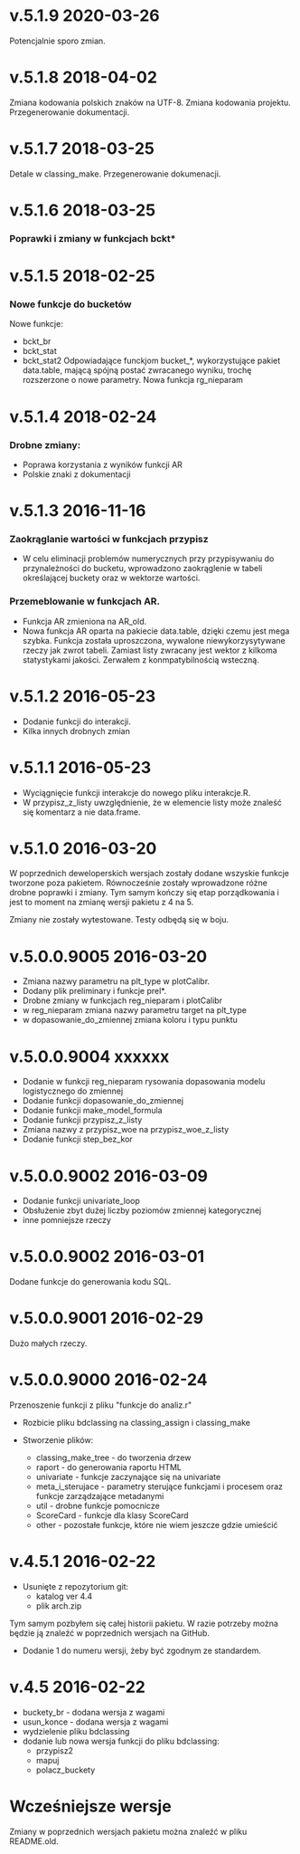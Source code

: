 # v.5.1.9 2020-03-26

Potencjalnie sporo zmian.

# v.5.1.8 2018-04-02

Zmiana kodowania polskich znaków na UTF-8. Zmiana kodowania projektu. Przegenerowanie dokumentacji.

# v.5.1.7 2018-03-25

Detale w classing_make. Przegenerowanie dokumenacji.

# v.5.1.6 2018-03-25

### Poprawki i zmiany w funkcjach bckt*

# v.5.1.5 2018-02-25

### Nowe funkcje do bucketów
Nowe funkcje:
* bckt_br
* bckt_stat
* bckt_stat2
Odpowiadające funckjom bucket_*, wykorzystujące pakiet data.table, mającą spójną postać zwracanego wyniku, trochę rozszerzone o nowe parametry.
Nowa funkcja rg_nieparam

# v.5.1.4 2018-02-24

### Drobne zmiany:
* Poprawa korzystania z wyników funkcji AR
* Polskie znaki z dokumentacji

# v.5.1.3 2016-11-16

### Zaokrąglanie wartości w funkcjach przypisz
* W celu eliminacji problemów numerycznych przy przypisywaniu do przynależności do bucketu, wprowadzono zaokrąglenie w tabeli określającej buckety oraz w wektorze wartości.

### Przemeblowanie w funkcjach AR.
* Funkcja AR zmieniona na AR_old.
* Nowa funkcja AR oparta na pakiecie data.table, dzięki czemu jest mega
szybka. Funkcja została uproszczona, wywalone niewykorzysytywane rzeczy
jak zwrot tabeli. Zamiast listy zwracany jest wektor z kilkoma
statystykami jakości. Zerwałem z konmpatybilnością wsteczną.


# v.5.1.2 2016-05-23

* Dodanie funkcji do interakcji. 
* Kilka innych drobnych zmian

# v.5.1.1 2016-05-23

* Wyciągnięcie funkcji interakcje do nowego pliku interakcje.R. 
* W przypisz_z_listy uwzględnienie, że w elemencie listy może znaleść się
komentarz a nie data.frame.

# v.5.1.0 2016-03-20

W poprzednich deweloperskich wersjach zostały dodane wszyskie funkcje tworzone poza pakietem. Równocześnie zostały wprowadzone różne drobne poprawki i zmiany. Tym samym kończy się etap porządkowania i jest to moment na zmianę wersji pakietu z 4 na 5.

Zmiany nie zostały wytestowane. Testy odbędą się w boju.  

# v.5.0.0.9005 2016-03-20

* Zmiana nazwy parametru na plt_type w plotCalibr.
* Dodany plik preliminary i funkcje prel*.
* Drobne zmiany w funkcjach reg_nieparam i plotCalibr
*  w reg_nieparam zmiana nazwy parametru target na plt_type
*  w dopasowanie_do_zmiennej zmiana koloru i typu punktu


# v.5.0.0.9004 xxxxxx

* Dodanie w funkcji reg_nieparam rysowania dopasowania modelu logistycznego do zmiennej
* Dodanie funkcji dopasowanie_do_zmiennej
* Dodanie funkcji make_model_formula
* Dodanie funkcji przypisz_z_listy
* Zmiana nazwy z przypisz_woe na przypisz_woe_z_listy
* Dodanie funkcji step_bez_kor

# v.5.0.0.9002 2016-03-09

* Dodanie funkcji univariate_loop 
* Obsłużenie zbyt dużej liczby poziomów zmiennej kategorycznej
* inne pomniejsze rzeczy

# v.5.0.0.9002 2016-03-01
Dodane funkcje do generowania kodu SQL.

# v.5.0.0.9001 2016-02-29
Dużo małych rzeczy.

# v.5.0.0.9000 2016-02-24
Przenoszenie funkcji z pliku "funkcje do analiz.r"

* Rozbicie pliku bdclassing na classing_assign i classing_make

* Stworzenie plików:
  * classing_make_tree - do tworzenia drzew
  * raport - do generowania raportu HTML 
  * univariate - funkcje zaczynające się na univariate
  * meta_i_sterujace - parametry sterujące funkcjami i procesem oraz funkcje zarządzające metadanymi
  * util - drobne funkcje pomocnicze 
  * ScoreCard - funkcje dla klasy ScoreCard
  * other - pozostałe funkcje, które nie wiem jeszcze gdzie umieścić

# v.4.5.1 2016-02-22

* Usunięte z repozytorium git:
  * katalog ver 4.4
  * plik arch.zip

Tym samym pozbyłem się całej historii pakietu. W razie potrzeby można będzie ją znaleźć w poprzednich wersjach na GitHub.

* Dodanie 1 do numeru wersji, żeby być zgodnym ze standardem. 
  
# v.4.5 2016-02-22

* buckety_br - dodana wersja z wagami
* usun_konce - dodana wersja z wagami
* wydzielenie pliku bdclassing
* dodanie lub nowa wersja funkcji do pliku bdclassing:
  * przypisz2
  * mapuj
  * polacz_buckety

# Wcześniejsze wersje

Zmiany w poprzednich wersjach pakietu można znaleźć w pliku README.old. 

